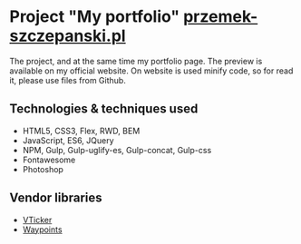 # Project "My portfolio" [przemek-szczepanski.pl](http://przemek-szczepanski.pl/)

The project, and at the same time my portfolio page. The preview is available on my official website.
On website is used minify code, so for read it, please use files from Github.

## Technologies & techniques used
- HTML5, CSS3, Flex, RWD, BEM
- JavaScript, ES6, JQuery
- NPM, Gulp, Gulp-uglify-es, Gulp-concat, Gulp-css
- Fontawesome
- Photoshop

## Vendor libraries
- [VTicker](https://github.com/richhollis/vticker)
- [Waypoints](https://github.com/imakewebthings/waypoints)
